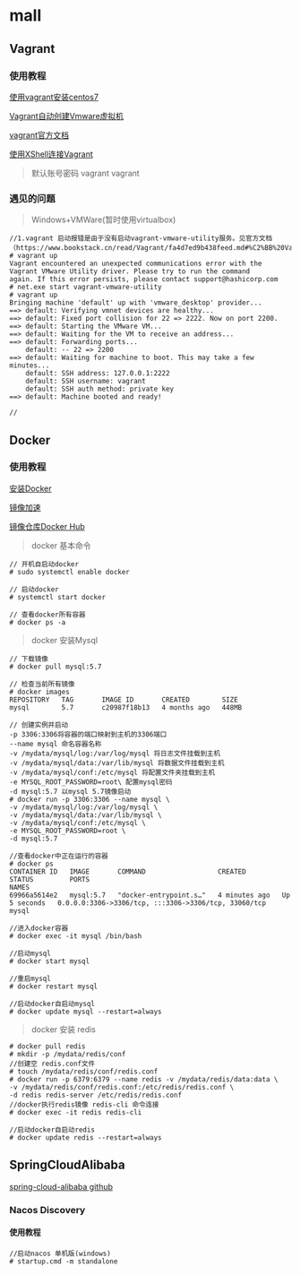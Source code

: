 # mall

## Vagrant

### 使用教程

[使用vagrant安装centos7](https://www.jianshu.com/p/9e0883d6132a)

[Vagrant自动创建Vmware虚拟机](https://blog.csdn.net/qq_33745102/article/details/119904146)

[vagrant官方文档](https://www.bookstack.cn/read/Vagrant/fa4d7ed9b438feed.md#%C2%BB%20Vagrant%20VMware%20Utility%20Service)

[使用XShell连接Vagrant](https://blog.csdn.net/qq_38826019/article/details/114848864)

> 默认账号密码 vagrant vagrant

### 遇见的问题

> Windows+VMWare(暂时使用virtualbox)

```shell
//1.vagrant 启动报错是由于没有启动vagrant-vmware-utility服务。见官方文档（https://www.bookstack.cn/read/Vagrant/fa4d7ed9b438feed.md#%C2%BB%20Vagrant%20VMware%20Utility%20Service）
# vagrant up
Vagrant encountered an unexpected communications error with the
Vagrant VMware Utility driver. Please try to run the command
again. If this error persists, please contact support@hashicorp.com
# net.exe start vagrant-vmware-utility
# vagrant up
Bringing machine 'default' up with 'vmware_desktop' provider...
==> default: Verifying vmnet devices are healthy...
==> default: Fixed port collision for 22 => 2222. Now on port 2200.
==> default: Starting the VMware VM...
==> default: Waiting for the VM to receive an address...
==> default: Forwarding ports...
    default: -- 22 => 2200
==> default: Waiting for machine to boot. This may take a few minutes...
    default: SSH address: 127.0.0.1:2222
    default: SSH username: vagrant
    default: SSH auth method: private key
==> default: Machine booted and ready!

//
```

## Docker

### 使用教程

[安装Docker](https://docs.docker.com/engine/install/centos/)

[镜像加速](https://cr.console.aliyun.com/cn-hangzhou/instances/mirrors)

[镜像仓库Docker Hub](https://hub.docker.com/)

> docker 基本命令

```shell
// 开机自启动docker
# sudo systemctl enable docker

// 启动docker
# systemctl start docker

// 查看docker所有容器
# docker ps -a
```

> docker 安装Mysql

```shell
// 下载镜像
# docker pull mysql:5.7

// 检查当前所有镜像
# docker images
REPOSITORY   TAG       IMAGE ID       CREATED        SIZE
mysql        5.7       c20987f18b13   4 months ago   448MB

// 创建实例并启动
-p 3306:3306将容器的端口映射到主机的3306端口
--name mysql 命名容器名称 
-v /mydata/mysql/log:/var/log/mysql 将日志文件挂载到主机
-v /mydata/mysql/data:/var/lib/mysql 将数据文件挂载到主机
-v /mydata/mysql/conf:/etc/mysql 将配置文件夹挂载到主机
-e MYSQL_ROOT_PASSWORD=root\ 配置mysql密码
-d mysql:5.7 以mysql 5.7镜像启动
# docker run -p 3306:3306 --name mysql \
-v /mydata/mysql/log:/var/log/mysql \
-v /mydata/mysql/data:/var/lib/mysql \
-v /mydata/mysql/conf:/etc/mysql \
-e MYSQL_ROOT_PASSWORD=root \
-d mysql:5.7

//查看docker中正在运行的容器
# docker ps
CONTAINER ID   IMAGE       COMMAND                  CREATED         STATUS         PORTS                                                  NAMES
69966a5614e2   mysql:5.7   "docker-entrypoint.s…"   4 minutes ago   Up 5 seconds   0.0.0.0:3306->3306/tcp, :::3306->3306/tcp, 33060/tcp   mysql

//进入docker容器
# docker exec -it mysql /bin/bash

//启动mysql
# docker start mysql

//重启mysql
# docker restart mysql

//启动docker自启动mysql
# docker update mysql --restart=always
```



> docker 安装 redis

```shell
# docker pull redis
# mkdir -p /mydata/redis/conf
//创建空 redis.conf文件
# touch /mydata/redis/conf/redis.conf
# docker run -p 6379:6379 --name redis -v /mydata/redis/data:data \
-v /mydata/redis/conf/redis.conf:/etc/redis/redis.conf \
-d redis redis-server /etc/redis/redis.conf
//docker执行redis镜像 redis-cli 命令连接
# docker exec -it redis redis-cli

//启动docker自启动redis
# docker update redis --restart=always
```
## SpringCloudAlibaba

[spring-cloud-alibaba github](https://github.com/alibaba/spring-cloud-alibaba/blob/2.2.x/README-zh.md)

### Nacos Discovery

####  使用教程

```shell
//启动nacos 单机版(windows)
# startup.cmd -m standalone
```